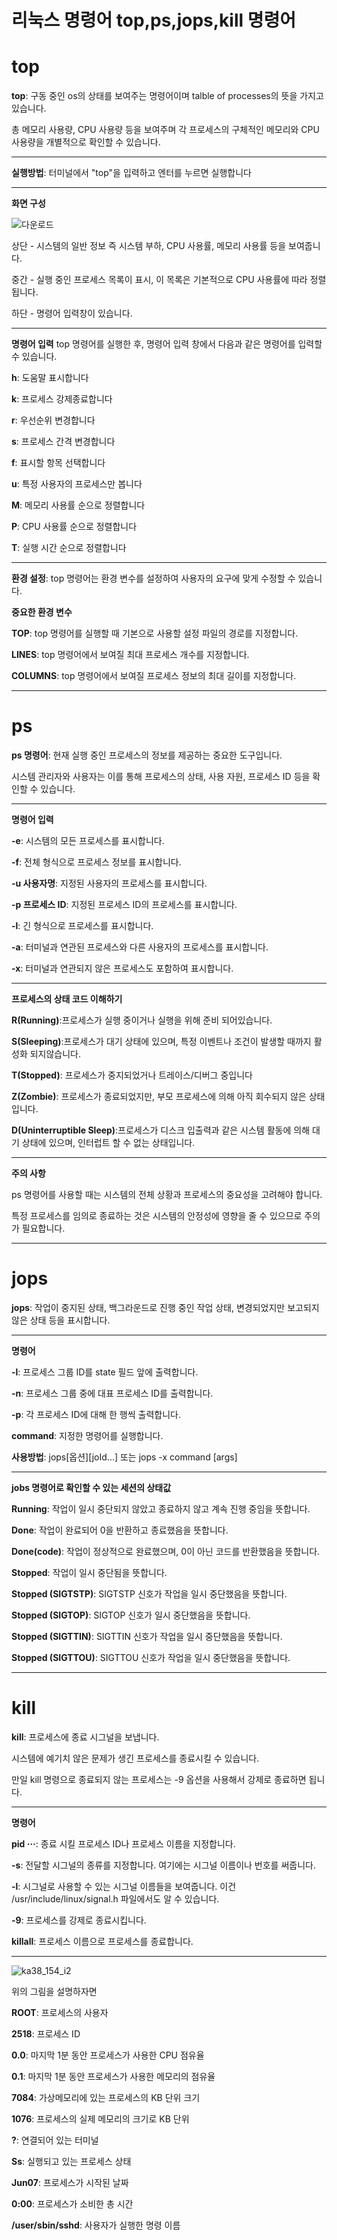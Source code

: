 # 리눅스 명령어 top,ps,jops,kill 명령어
# top 

**top**: 구동 중인 os의 상태를 보여주는 명령어이며 talble of processes의 뜻을 가지고 있습니다.

총 메모리 사용량, CPU 사용량 등을 보여주며 각 프로세스의 구체적인 메모리와 CPU 사용량을 개별적으로 확인할 수 있습니다.

--------------

**실행방법**: 터미널에서 "top"을 입력하고 엔터를 누르면 실행합니다

--------------

**화면 구성**

![다운로드](https://github.com/dlah2375/school/assets/58977239/8e4c0f52-0759-42e3-bc15-aea66938c8a6)

상단 - 시스템의 일반 정보 즉 시스템 부하, CPU 사용률, 메모리 사용률 등을 보여줍니다.

중간 - 실행 중인 프로세스 목록이 표시, 이 목록은 기본적으로 CPU 사용률에 따라 정렬됩니다.

하단 - 명령어 입력창이 있습니다.

--------------

**명령어 입력**
top 명령어를 실행한 후, 명령어 입력 창에서 다음과 같은 명령어를 입력할 수 있습니다.


**h**: 도움말 표시합니다

**k**: 프로세스 강제종료합니다

**r**: 우선순위 변경합니다

**s**: 프로세스 간격 변경합니다

**f**: 표시할 항목 선택합니다

**u**: 특정 사용자의 프로세스만 봅니다

**M**: 메모리 사용률 순으로 정렬합니다

**P**: CPU 사용률 순으로 정렬합니다

**T**: 실행 시간 순으로 정렬합니다

--------------

**환경 설정**: top 명령어는 환경 변수를 설정하여 사용자의 요구에 맞게 수정할 수 있습니다.

**중요한 환경 변수**

**TOP**: top 명령어를 실행할 때 기본으로 사용할 설정 파일의 경로를 지정합니다.

**LINES**: top 명령어에서 보여질 최대 프로세스 개수를 지정합니다.

**COLUMNS**: top 명령어에서 보여질 프로세스 정보의 최대 길이를 지정합니다.

--------------
# ps

**ps 명령어**: 현재 실행 중인 프로세스의 정보를 제공하는 중요한 도구입니다.

시스템 관리자와 사용자는 이를 통해 프로세스의 상태, 사용 자원, 프로세스 ID 등을 확인할 수 있습니다.

--------------

**명령어 입력**

**-e**: 시스템의 모든 프로세스를 표시합니다.

**-f**: 전체 형식으로 프로세스 정보를 표시합니다.

**-u 사용자명**: 지정된 사용자의 프로세스를 표시합니다.

**-p 프로세스 ID**: 지정된 프로세스 ID의 프로세스를 표시합니다.

**-l**: 긴 형식으로 프로세스를 표시합니다.

**-a**: 터미널과 연관된 프로세스와 다른 사용자의 프로세스를 표시합니다.

**-x**: 터미널과 연관되지 않은 프로세스도 포함하여 표시합니다.

--------------

**프로세스의 상태 코드 이해하기**

**R(Running)**:프로세스가 실행 중이거나 실행을 위해 준비 되어있습니다.

**S(Sleeping)**:프로세스가 대기 상태에 있으며, 특정 이벤트나 조건이 발생할 때까지 활성화 되지않습니다.

**T(Stopped)**: 프로세스가 중지되었거나 트레이스/디버그 중입니다

**Z(Zombie)**: 프로세스가 종료되었지만, 부모 프로세스에 의해 아직 회수되지 않은 상태입니다.

**D(Uninterruptible Sleep)**:프로세스가 디스크 입출력과 같은 시스템 활동에 의해 대기 상태에 있으며, 인터럽트 할 수 없는 상태입니다.

--------------

**주의 사항**

ps 명령어를 사용할 때는 시스템의 전체 상황과 프로세스의 중요성을 고려해야 합니다.

특정 프로세스를 임의로 종료하는 것은 시스템의 안정성에 영향을 줄 수 있으므로 주의가 필요합니다.

--------------

# jops

**jops**: 작업이 중지된 상태, 백그라운드로 진행 중인 작업 상태, 변경되었지만 보고되지 않은 상태 등을 표시합니다.

--------------

**명령어**

**-l**: 프로세스 그룹 ID를 state 필드 앞에 출력합니다.

**-n**: 프로세스 그룹 중에 대표 프로세스 ID를 출력합니다.

**-p**: 각 프로세스 ID에 대해 한 행씩 출력합니다.

**command**: 지정한 명령어를 실행합니다.

**사용방법**: jops[옵션][joId...] 또는 jops -x command [args]

--------------

**jobs 명령어로 확인할 수 있는 세션의 상태값**

**Running**: 작업이 일시 중단되지 않았고 종료하지 않고 계속 진행 중임을 뜻합니다.

**Done**: 작업이 완료되어 0을 반환하고 종료했음을 뜻합니다.

**Done(code)**: 작업이 정상적으로 완료했으며, 0이 아닌 코드를 반환했음을 뜻합니다.

**Stopped**: 작업이 일시 중단됨을 뜻합니다.

**Stopped (SIGTSTP)**: SIGTSTP 신호가 작업을 일시 중단했음을 뜻합니다.

**Stopped (SIGTOP)**: SIGTOP 신호가 일시 중단했음을 뜻합니다.

**Stopped (SIGTTIN)**: SIGTTIN 신호가 작업을 일시 중단했음을 뜻합니다.

**Stopped (SIGTTOU)**: SIGTTOU 신호가 작업을 일시 중단했음을 뜻합니다.

--------------

# kill

**kill**: 프로세스에 종료 시그널을 보냅니다.

시스템에 예기치 않은  문제가 생긴 프로세스를 종료시킬 수 있습니다.

만일 kill 명령으로 종료되지 않는 프로세스는 -9 옵션을 사용해서 강제로 종료하면 됩니다.

--------------

**명령어**

**pid ···**: 종료 시킬 프로세스 ID나 프로세스 이름을 지정합니다.

**-s**: 전달할 시그널의 종류를 지정합니다. 여기에는 시그널 이름이나 번호를 써줍니다.

**-l**: 시그널로 사용할 수 있는 시그널 이름들을 보여줍니다. 이건 /usr/include/linux/signal.h 파일에서도 알 수 있습니다.

**-9**: 프로세스를 강제로 종료시킵니다.

**killall**: 프로세스 이름으로 프로세스를 종료합니다.

--------------

![ka38_154_i2](https://github.com/dlah2375/school/assets/58977239/c6e3eaca-ec3c-488b-ad75-82333dcda314)

위의 그림을 설명하자면

**ROOT**: 프로세스의 사용자

**2518**: 프로세스 ID

**0.0**: 마지막 1분 동안 프로세스가 사용한 CPU 점유율

**0.1**: 마지막 1분 동안 프로세스가 사용한 메모리의 점유율

**7084**: 가상메모리에 있는 프로세스의 KB 단위 크기

**1076**: 프로세스의 실제 메모리의 크기로 KB 단위

**?**: 연결되어 있는 터미널

**Ss**: 실행되고 있는 프로세스 상태

**Jun07**: 프로세스가 시작된 날짜

**0:00**: 프로세스가 소비한 총 시간

**/user/sbin/sshd**: 사용자가 실행한 명령 이름
